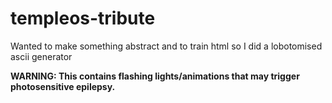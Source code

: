 # templeos-tribute
Wanted to make something abstract and to train html so I did a lobotomised ascii generator

**WARNING: This contains flashing lights/animations that may trigger photosensitive epilepsy.**
